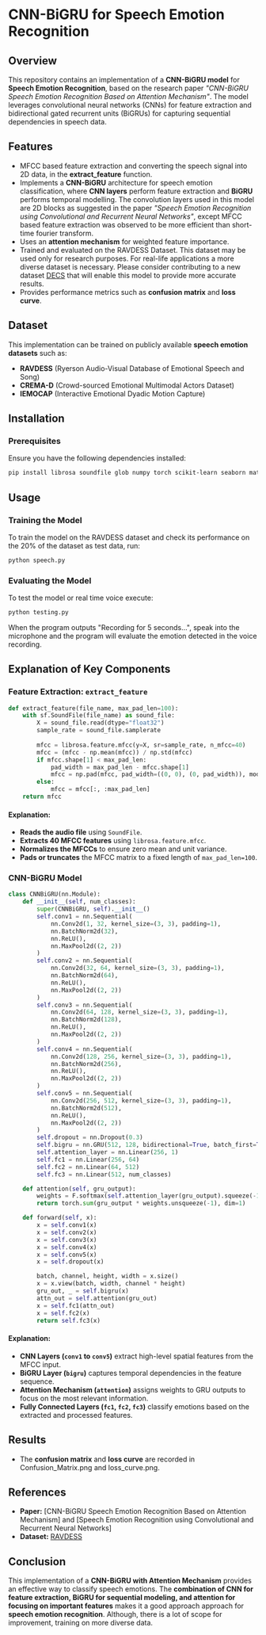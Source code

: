 # CNN-BiGRU for Speech Emotion Recognition

## Overview
This repository contains an implementation of a **CNN-BiGRU model** for **Speech Emotion Recognition**, based on the research paper _"CNN-BiGRU Speech Emotion Recognition Based on Attention Mechanism"_. The model leverages convolutional neural networks (CNNs) for feature extraction and bidirectional gated recurrent units (BiGRUs) for capturing sequential dependencies in speech data.

## Features
- MFCC based feature extraction and converting the speech signal into 2D data, in the **extract_feature** function.
- Implements a **CNN-BiGRU** architecture for speech emotion classification, where **CNN layers** perform feature extraction and **BiGRU** performs temporal modelling. The convolution layers used in this model are 2D blocks as suggested in the paper _"Speech Emotion Recognition using Convolutional and Recurrent Neural Networks"_, except MFCC based feature extraction was observed to be more efficient than short-time fourier transform.
- Uses an **attention mechanism** for weighted feature importance.
- Trained and evaluated on the RAVDESS Dataset. This dataset may be used only for research purposes. For real-life applications a more diverse dataset is necessary. Please consider contributing to a new dataset [DECS](https://docs.google.com/forms/d/e/1FAIpQLSeX_uB4qKX7kWhard0iXRlClv7XfucTdFCupmxVSrC3hP6RDA/viewform?usp=dialog) that will enable this model to provide more accurate results.
- Provides performance metrics such as **confusion matrix** and **loss curve**.

## Dataset
This implementation can be trained on publicly available **speech emotion datasets** such as:
- **RAVDESS** (Ryerson Audio-Visual Database of Emotional Speech and Song)
- **CREMA-D** (Crowd-sourced Emotional Multimodal Actors Dataset)
- **IEMOCAP** (Interactive Emotional Dyadic Motion Capture)

## Installation
### Prerequisites
Ensure you have the following dependencies installed:
```bash
pip install librosa soundfile glob numpy torch scikit-learn seaborn matplotlib pickle
```

## Usage
### Training the Model
To train the model on the RAVDESS dataset and check its performance on the 20% of the dataset as test data, run:
```bash
python speech.py
```
### Evaluating the Model
To test the model or real time voice execute:
```bash
python testing.py
```
When the program outputs "Recording for 5 seconds...", speak into the microphone and the program will evaluate the emotion detected in the voice recording.

## Explanation of Key Components
### Feature Extraction: `extract_feature`
```python
def extract_feature(file_name, max_pad_len=100):
    with sf.SoundFile(file_name) as sound_file:
        X = sound_file.read(dtype="float32")
        sample_rate = sound_file.samplerate
        
        mfcc = librosa.feature.mfcc(y=X, sr=sample_rate, n_mfcc=40)
        mfcc = (mfcc - np.mean(mfcc)) / np.std(mfcc)
        if mfcc.shape[1] < max_pad_len:
            pad_width = max_pad_len - mfcc.shape[1]
            mfcc = np.pad(mfcc, pad_width=((0, 0), (0, pad_width)), mode='constant')
        else:
            mfcc = mfcc[:, :max_pad_len]
    return mfcc
```
#### Explanation:
- **Reads the audio file** using `SoundFile`.
- **Extracts 40 MFCC features** using `librosa.feature.mfcc`.
- **Normalizes the MFCCs** to ensure zero mean and unit variance.
- **Pads or truncates** the MFCC matrix to a fixed length of `max_pad_len=100`.

### CNN-BiGRU Model
```python
class CNNBiGRU(nn.Module):
    def __init__(self, num_classes):
        super(CNNBiGRU, self).__init__()
        self.conv1 = nn.Sequential(
            nn.Conv2d(1, 32, kernel_size=(3, 3), padding=1),
            nn.BatchNorm2d(32),
            nn.ReLU(),
            nn.MaxPool2d((2, 2))
        )
        self.conv2 = nn.Sequential(
            nn.Conv2d(32, 64, kernel_size=(3, 3), padding=1),
            nn.BatchNorm2d(64),
            nn.ReLU(),
            nn.MaxPool2d((2, 2))
        )
        self.conv3 = nn.Sequential(
            nn.Conv2d(64, 128, kernel_size=(3, 3), padding=1),
            nn.BatchNorm2d(128),
            nn.ReLU(),
            nn.MaxPool2d((2, 2))
        )
        self.conv4 = nn.Sequential(
            nn.Conv2d(128, 256, kernel_size=(3, 3), padding=1),
            nn.BatchNorm2d(256),
            nn.ReLU(),
            nn.MaxPool2d((2, 2))
        )
        self.conv5 = nn.Sequential(
            nn.Conv2d(256, 512, kernel_size=(3, 3), padding=1),
            nn.BatchNorm2d(512),
            nn.ReLU(),
            nn.MaxPool2d((2, 2))
        )
        self.dropout = nn.Dropout(0.3)
        self.bigru = nn.GRU(512, 128, bidirectional=True, batch_first=True)
        self.attention_layer = nn.Linear(256, 1)
        self.fc1 = nn.Linear(256, 64)
        self.fc2 = nn.Linear(64, 512)
        self.fc3 = nn.Linear(512, num_classes)

    def attention(self, gru_output):
        weights = F.softmax(self.attention_layer(gru_output).squeeze(-1), dim=1)
        return torch.sum(gru_output * weights.unsqueeze(-1), dim=1)

    def forward(self, x):
        x = self.conv1(x)
        x = self.conv2(x)
        x = self.conv3(x)
        x = self.conv4(x)
        x = self.conv5(x)
        x = self.dropout(x)

        batch, channel, height, width = x.size()
        x = x.view(batch, width, channel * height)
        gru_out, _ = self.bigru(x)
        attn_out = self.attention(gru_out)
        x = self.fc1(attn_out)
        x = self.fc2(x)
        return self.fc3(x)
```
#### Explanation:
- **CNN Layers (`conv1` to `conv5`)** extract high-level spatial features from the MFCC input.
- **BiGRU Layer (`bigru`)** captures temporal dependencies in the feature sequence.
- **Attention Mechanism (`attention`)** assigns weights to GRU outputs to focus on the most relevant information.
- **Fully Connected Layers (`fc1`, `fc2`, `fc3`)** classify emotions based on the extracted and processed features.

## Results
- The **confusion matrix** and **loss curve** are recorded in Confusion_Matrix.png and loss_curve.png.

## References
- **Paper:** [CNN-BiGRU Speech Emotion Recognition Based on Attention Mechanism] and [Speech Emotion Recognition using Convolutional and Recurrent Neural Networks]
- **Dataset:** [RAVDESS](https://zenodo.org/record/1188976)

## Conclusion
This implementation of a **CNN-BiGRU with Attention Mechanism** provides an effective way to classify speech emotions. The **combination of CNN for feature extraction, BiGRU for sequential modeling, and attention for focusing on important features** makes it a good approach approach for **speech emotion recognition**. Although, there is a lot of scope for improvement, training on more diverse data.

